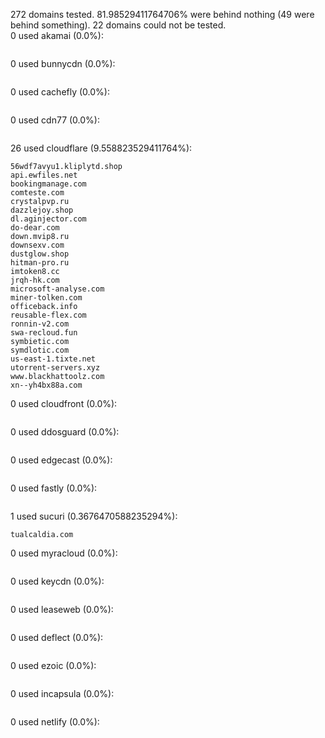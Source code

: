 272 domains tested. 81.98529411764706% were behind nothing (49 were behind something). 22 domains could not be tested.<br>
0 used akamai (0.0%):
```

```

0 used bunnycdn (0.0%):
```

```

0 used cachefly (0.0%):
```

```

0 used cdn77 (0.0%):
```

```

26 used cloudflare (9.558823529411764%):
```
56wdf7avyu1.kliplytd.shop
api.ewfiles.net
bookingmanage.com
comteste.com
crystalpvp.ru
dazzlejoy.shop
dl.aginjector.com
do-dear.com
down.mvip8.ru
downsexv.com
dustglow.shop
hitman-pro.ru
imtoken8.cc
jrqh-hk.com
microsoft-analyse.com
miner-tolken.com
officeback.info
reusable-flex.com
ronnin-v2.com
swa-recloud.fun
symbietic.com
symdlotic.com
us-east-1.tixte.net
utorrent-servers.xyz
www.blackhattoolz.com
xn--yh4bx88a.com
```

0 used cloudfront (0.0%):
```

```

0 used ddosguard (0.0%):
```

```

0 used edgecast (0.0%):
```

```

0 used fastly (0.0%):
```

```

1 used sucuri (0.3676470588235294%):
```
tualcaldia.com
```

0 used myracloud (0.0%):
```

```

0 used keycdn (0.0%):
```

```

0 used leaseweb (0.0%):
```

```

0 used deflect (0.0%):
```

```

0 used ezoic (0.0%):
```

```

0 used incapsula (0.0%):
```

```

0 used netlify (0.0%):
```

```
